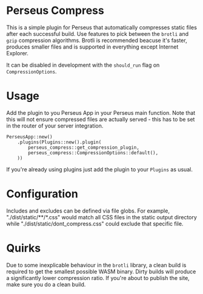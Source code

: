 # Perseus Compress

This is a simple plugin for Perseus that automatically compresses static
files after each successful build. Use features to pick between the `brotli`
and `gzip` compression algorithms. Brotli is recommended beacuse it's faster,
produces smaller files and is supported in everything except Internet Explorer.

It can be disabled in development with the `should_run` flag on `CompressionOptions`.

# Usage

Add the plugin to you Perseus App in your Perseus main function.
Note that this will not ensure compressed files are actually served - this
has to be set in the router of your server integration.

```
PerseusApp::new()
    .plugins(Plugins::new().plugin(
        perseus_compress::get_compression_plugin,
        perseus_compress::CompressionOptions::default(),
    ))
```

If you're already using plugins just add the plugin to your `Plugins` as usual.

# Configuration

Includes and excludes can be defined via file globs. For example,
"./dist/static/**/*.css" would match all CSS files in the static output
directory while "./dist/static/dont_compress.css" could exclude that specific
file.

# Quirks

Due to some inexplicable behaviour in the `brotli` library, a clean build is
required to get the smallest possible WASM binary. Dirty builds will produce
a significantly lower compression ratio. If you're about to publish the
site, make sure you do a clean build.
